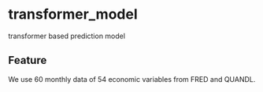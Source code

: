 # transformer_model
transformer based prediction model
## Feature
We use 60 monthly data of 54 economic variables from FRED and QUANDL.
